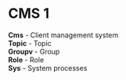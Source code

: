 # CMS 1

**Cms**    - Client management system    
**Topic**  - Topic    
**Groupv** - Group   
**Role**   - Role   
**Sys**    - System processes   



